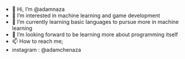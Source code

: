 - 👋 Hi, I’m @adamnaza
- 👀 I’m interested in machine learning and game development
- 🌱 I’m currently learning basic languages to pursue more in machine learning
- 💞️ I’m looking forward to be learning more about programming itself
- 📫 How to reach me;
- instagram : @adamchenaza


<!---
adamnaza/adamnaza is a ✨ special ✨ repository because its `README.md` (this file) appears on your GitHub profile.
You can click the Preview link to take a look at your changes.
--->
